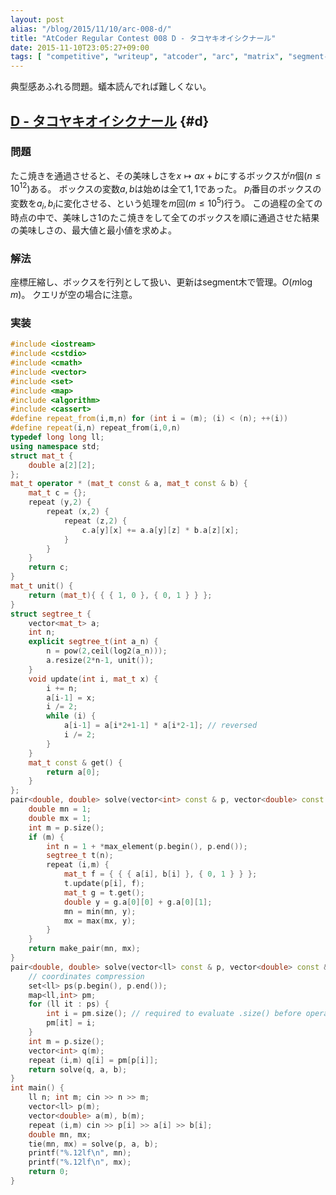 ```yaml
---
layout: post
alias: "/blog/2015/11/10/arc-008-d/"
title: "AtCoder Regular Contest 008 D - タコヤキオイシクナール"
date: 2015-11-10T23:05:27+09:00
tags: [ "competitive", "writeup", "atcoder", "arc", "matrix", "segment-tree", "coordinates-compression" ]
---
```


典型感あふれる問題。蟻本読んでれば難しくない。

<!-- more -->

## [D - タコヤキオイシクナール](https://beta.atcoder.jp/contests/arc008/tasks/arc008_4) {#d}

### 問題

たこ焼きを通過させると、その美味しさを$x \mapsto ax + b$にするボックスが$n$個($n \le 10^{12}$)ある。
ボックスの変数$a, b$は始めは全て$1, 1$であった。
$p_i$番目のボックスの変数を$a_i, b_i$に変化させる、という処理を$m$回($m \le 10^5$)行う。
この過程の全ての時点の中で、美味しさ$1$のたこ焼きをして全てのボックスを順に通過させた結果の美味しさの、最大値と最小値を求めよ。

### 解法

座標圧縮し、ボックスを行列として扱い、更新はsegment木で管理。$O(m \log m)$。
クエリが空の場合に注意。

### 実装

``` c++
#include <iostream>
#include <cstdio>
#include <cmath>
#include <vector>
#include <set>
#include <map>
#include <algorithm>
#include <cassert>
#define repeat_from(i,m,n) for (int i = (m); (i) < (n); ++(i))
#define repeat(i,n) repeat_from(i,0,n)
typedef long long ll;
using namespace std;
struct mat_t {
    double a[2][2];
};
mat_t operator * (mat_t const & a, mat_t const & b) {
    mat_t c = {};
    repeat (y,2) {
        repeat (x,2) {
            repeat (z,2) {
                c.a[y][x] += a.a[y][z] * b.a[z][x];
            }
        }
    }
    return c;
}
mat_t unit() {
    return (mat_t){ { { 1, 0 }, { 0, 1 } } };
}
struct segtree_t {
    vector<mat_t> a;
    int n;
    explicit segtree_t(int a_n) {
        n = pow(2,ceil(log2(a_n)));
        a.resize(2*n-1, unit());
    }
    void update(int i, mat_t x) {
        i += n;
        a[i-1] = x;
        i /= 2;
        while (i) {
            a[i-1] = a[i*2+1-1] * a[i*2-1]; // reversed
            i /= 2;
        }
    }
    mat_t const & get() {
        return a[0];
    }
};
pair<double, double> solve(vector<int> const & p, vector<double> const & a, vector<double> const & b) {
    double mn = 1;
    double mx = 1;
    int m = p.size();
    if (m) {
        int n = 1 + *max_element(p.begin(), p.end());
        segtree_t t(n);
        repeat (i,m) {
            mat_t f = { { { a[i], b[i] }, { 0, 1 } } };
            t.update(p[i], f);
            mat_t g = t.get();
            double y = g.a[0][0] + g.a[0][1];
            mn = min(mn, y);
            mx = max(mx, y);
        }
    }
    return make_pair(mn, mx);
}
pair<double, double> solve(vector<ll> const & p, vector<double> const & a, vector<double> const & b) {
    // coordinates compression
    set<ll> ps(p.begin(), p.end());
    map<ll,int> pm;
    for (ll it : ps) {
        int i = pm.size(); // required to evaluate .size() before operator []
        pm[it] = i;
    }
    int m = p.size();
    vector<int> q(m);
    repeat (i,m) q[i] = pm[p[i]];
    return solve(q, a, b);
}
int main() {
    ll n; int m; cin >> n >> m;
    vector<ll> p(m);
    vector<double> a(m), b(m);
    repeat (i,m) cin >> p[i] >> a[i] >> b[i];
    double mn, mx;
    tie(mn, mx) = solve(p, a, b);
    printf("%.12lf\n", mn);
    printf("%.12lf\n", mx);
    return 0;
}
```
